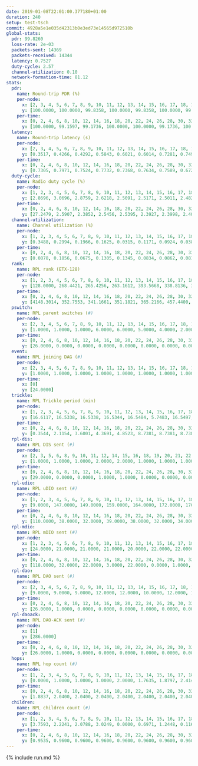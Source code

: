 ```yaml
---
date: 2019-01-08T22:01:00.377180+01:00
duration: 240
setup: test-tsch
commit: 4928a5e1e035d42313b0e3ed73e14565d972510b
global-stats:
  pdr: 99.8260
  loss-rate: 2e-03
  packets-sent: 14369
  packets-received: 14344
  latency: 0.7527
  duty-cycle: 2.57
  channel-utilization: 0.10
  network-formation-time: 81.12
stats:
  pdr:
    name: Round-trip PDR (%)
    per-node:
      x: [2, 3, 4, 5, 6, 7, 8, 9, 10, 11, 12, 13, 14, 15, 16, 17, 18, 19, 20, 21, 22, 23, 24, 25]
      y: [100.0000, 100.0000, 99.8358, 100.0000, 99.8358, 100.0000, 99.8353, 99.8413, 100.0000, 99.8296, 99.6815, 100.0000, 99.8239, 99.3538, 100.0000, 99.6599, 100.0000, 100.0000, 99.6627, 99.5298, 99.5122, 99.8305, 100.0000, 99.6569]
    per-time:
      x: [0, 2, 4, 6, 8, 10, 12, 14, 16, 18, 20, 22, 24, 26, 28, 30, 32, 34, 36, 38, 40, 42, 44, 46, 48, 50, 52, 54, 56, 58, 60, 62, 64, 66, 68, 70, 72, 74, 76, 78, 80, 82, 84, 86, 88, 90, 92, 94, 96, 98, 100, 102, 104, 106, 108, 110, 112, 114, 116, 118, 120, 122, 124, 126, 128, 130, 132, 134, 136, 138, 140, 142, 144, 146, 148, 150, 152, 154, 156, 158, 160, 162, 164, 166, 168, 170, 172, 174, 176, 178, 180, 182, 184, 186, 188, 190, 192, 194, 196, 198, 200, 202, 204, 206, 208, 210, 212, 214, 216, 218, 220, 222, 224, 226, 228, 230, 232, 234, 236, 238, 240]
      y: [100.0000, 99.1597, 99.1736, 100.0000, 100.0000, 99.1736, 100.0000, 100.0000, 100.0000, 100.0000, 100.0000, 100.0000, 100.0000, 99.1667, 100.0000, 100.0000, 100.0000, 100.0000, 100.0000, 100.0000, 100.0000, 100.0000, 100.0000, 100.0000, 99.1667, 100.0000, 99.1667, 99.1667, 100.0000, 100.0000, 100.0000, 100.0000, 100.0000, 100.0000, 100.0000, 100.0000, 100.0000, 100.0000, 99.1667, 100.0000, 100.0000, 100.0000, 99.1667, 100.0000, 99.1667, 100.0000, 100.0000, 97.5000, 100.0000, 100.0000, 100.0000, 100.0000, 100.0000, 100.0000, 100.0000, 100.0000, 100.0000, 100.0000, 100.0000, 100.0000, 100.0000, 100.0000, 100.0000, 100.0000, 100.0000, 100.0000, 100.0000, 99.1667, 100.0000, 100.0000, 100.0000, 100.0000, 100.0000, 95.8333, 100.0000, 100.0000, 100.0000, 100.0000, 100.0000, 100.0000, 100.0000, 100.0000, 99.1667, 100.0000, 100.0000, 100.0000, 100.0000, 100.0000, 100.0000, 100.0000, 100.0000, 100.0000, 100.0000, 100.0000, 99.1667, 100.0000, 100.0000, 100.0000, 100.0000, 100.0000, 99.1667, 100.0000, 99.1667, 100.0000, 100.0000, 100.0000, 100.0000, 100.0000, 100.0000, 100.0000, 99.1667, 100.0000, 100.0000, 100.0000, 100.0000, 100.0000, 99.1667, 100.0000, 100.0000, 100.0000, null]
  latency:
    name: Round-trip latency (s)
    per-node:
      x: [2, 3, 4, 5, 6, 7, 8, 9, 10, 11, 12, 13, 14, 15, 16, 17, 18, 19, 20, 21, 22, 23, 24, 25]
      y: [0.3517, 0.4266, 0.4292, 0.5843, 0.6021, 0.6014, 0.7281, 0.7494, 0.6093, 0.8664, 0.6237, 0.5559, 0.7997, 0.8736, 0.7501, 0.7920, 0.7821, 0.9133, 0.8841, 1.1118, 1.0440, 0.9719, 0.9539, 1.0333]
    per-time:
      x: [0, 2, 4, 6, 8, 10, 12, 14, 16, 18, 20, 22, 24, 26, 28, 30, 32, 34, 36, 38, 40, 42, 44, 46, 48, 50, 52, 54, 56, 58, 60, 62, 64, 66, 68, 70, 72, 74, 76, 78, 80, 82, 84, 86, 88, 90, 92, 94, 96, 98, 100, 102, 104, 106, 108, 110, 112, 114, 116, 118, 120, 122, 124, 126, 128, 130, 132, 134, 136, 138, 140, 142, 144, 146, 148, 150, 152, 154, 156, 158, 160, 162, 164, 166, 168, 170, 172, 174, 176, 178, 180, 182, 184, 186, 188, 190, 192, 194, 196, 198, 200, 202, 204, 206, 208, 210, 212, 214, 216, 218, 220, 222, 224, 226, 228, 230, 232, 234, 236, 238, 240]
      y: [0.7305, 0.7971, 0.7524, 0.7732, 0.7368, 0.7634, 0.7589, 0.6720, 0.7141, 0.7451, 0.7363, 0.7314, 0.6946, 0.8380, 0.7928, 0.7708, 0.8123, 0.7873, 0.7584, 0.7916, 0.7680, 0.7521, 0.7662, 0.7484, 0.7668, 0.7152, 0.7273, 0.7187, 0.7863, 0.7874, 0.7193, 0.7406, 0.7410, 0.7588, 0.7541, 0.7370, 0.7207, 0.7450, 0.7614, 0.7427, 0.7432, 0.6890, 0.7796, 0.7677, 0.7310, 0.7277, 0.7224, 0.7278, 0.7696, 0.7102, 0.7356, 0.7344, 0.8142, 0.7424, 0.7386, 0.7295, 0.7468, 0.7601, 0.7195, 0.7043, 0.7142, 0.7603, 0.7442, 0.7065, 0.7855, 0.7491, 0.7718, 0.7922, 0.8357, 0.8756, 0.8310, 0.8666, 0.7811, 0.8957, 0.7456, 0.7500, 0.7400, 0.7946, 0.8046, 0.8145, 0.8081, 0.7510, 0.7402, 0.7498, 0.7393, 0.7099, 0.7387, 0.7425, 0.7265, 0.7045, 0.7425, 0.7057, 0.6972, 0.6901, 0.7640, 0.7120, 0.7356, 0.7117, 0.8127, 0.7431, 0.7893, 0.8085, 0.8346, 0.7429, 0.7742, 0.7035, 0.7832, 0.7447, 0.7437, 0.6838, 0.7150, 0.7193, 0.7417, 0.7348, 0.6806, 0.7491, 0.7333, 0.7404, 0.7547, 0.7606, null]
  duty-cycle:
    name: Radio duty cycle (%)
    per-node:
      x: [1, 2, 3, 4, 5, 6, 7, 8, 9, 10, 11, 12, 13, 14, 15, 16, 17, 18, 19, 20, 21, 22, 23, 24, 25]
      y: [2.8696, 3.0696, 2.8759, 2.6218, 2.5091, 2.5171, 2.5011, 2.4822, 2.4852, 2.4287, 2.4944, 2.5996, 2.7857, 2.4330, 2.5200, 2.5003, 2.4734, 2.4727, 2.6428, 2.5851, 2.5807, 2.6030, 2.6227, 2.7007, 2.6483]
    per-time:
      x: [0, 2, 4, 6, 8, 10, 12, 14, 16, 18, 20, 22, 24, 26, 28, 30, 32, 34, 36, 38, 40, 42, 44, 46, 48, 50, 52, 54, 56, 58, 60, 62, 64, 66, 68, 70, 72, 74, 76, 78, 80, 82, 84, 86, 88, 90, 92, 94, 96, 98, 100, 102, 104, 106, 108, 110, 112, 114, 116, 118, 120, 122, 124, 126, 128, 130, 132, 134, 136, 138, 140, 142, 144, 146, 148, 150, 152, 154, 156, 158, 160, 162, 164, 166, 168, 170, 172, 174, 176, 178, 180, 182, 184, 186, 188, 190, 192, 194, 196, 198, 200, 202, 204, 206, 208, 210, 212, 214, 216, 218, 220, 222, 224, 226, 228, 230, 232, 234, 236, 238, 240]
      y: [27.2479, 2.5907, 2.3852, 2.5456, 2.5395, 2.3927, 2.3998, 2.4003, 2.3961, 2.3865, 2.3913, 2.3888, 2.3912, 2.3893, 2.4591, 2.4238, 2.4055, 2.4066, 2.3873, 2.3919, 2.3961, 2.3964, 2.3990, 2.4061, 2.3893, 2.4016, 2.3889, 2.3857, 2.4208, 2.4422, 2.4169, 2.4064, 2.4076, 2.4046, 2.4040, 2.4084, 2.3967, 2.4073, 2.3877, 2.4091, 2.4127, 2.4104, 2.3908, 2.4410, 2.4194, 2.3950, 2.4172, 2.4035, 2.4190, 2.4084, 2.4156, 2.4322, 2.4221, 2.4279, 2.4143, 2.4115, 2.4171, 2.4397, 2.4330, 2.4107, 2.4081, 2.4097, 2.4160, 2.4090, 2.4135, 2.4265, 2.4166, 2.4171, 2.4518, 2.4349, 2.4279, 2.4243, 2.4206, 2.4154, 2.4562, 2.4135, 2.4232, 2.4090, 2.4267, 2.4265, 2.4142, 2.4117, 2.4084, 2.4174, 2.4046, 2.4176, 2.4133, 2.4192, 2.4158, 2.4056, 2.4067, 2.4067, 2.6337, 2.3788, 2.3509, 2.3946, 2.4034, 2.3996, 2.4037, 2.4087, 2.4087, 2.4046, 2.4116, 2.4227, 2.4063, 2.3957, 2.3870, 2.4072, 2.3930, 2.3967, 2.3943, 2.4012, 2.4134, 2.4012, 2.3905, 2.4010, 2.3973, 2.4214, 2.3937, 2.4141, 2.3859]
  channel-utilization:
    name: Channel utilization (%)
    per-node:
      x: [1, 2, 3, 4, 5, 6, 7, 8, 9, 10, 11, 12, 13, 14, 15, 16, 17, 18, 19, 20, 21, 22, 23, 24, 25]
      y: [0.3488, 0.2994, 0.1966, 0.1625, 0.0315, 0.1171, 0.0924, 0.0381, 0.0398, 0.0696, 0.0329, 0.0635, 0.2190, 0.0312, 0.0449, 0.0501, 0.0611, 0.0997, 0.0398, 0.0408, 0.0329, 0.0347, 0.0331, 0.0312, 0.0305]
    per-time:
      x: [0, 2, 4, 6, 8, 10, 12, 14, 16, 18, 20, 22, 24, 26, 28, 30, 32, 34, 36, 38, 40, 42, 44, 46, 48, 50, 52, 54, 56, 58, 60, 62, 64, 66, 68, 70, 72, 74, 76, 78, 80, 82, 84, 86, 88, 90, 92, 94, 96, 98, 100, 102, 104, 106, 108, 110, 112, 114, 116, 118, 120, 122, 124, 126, 128, 130, 132, 134, 136, 138, 140, 142, 144, 146, 148, 150, 152, 154, 156, 158, 160, 162, 164, 166, 168, 170, 172, 174, 176, 178, 180, 182, 184, 186, 188, 190, 192, 194, 196, 198, 200, 202, 204, 206, 208, 210, 212, 214, 216, 218, 220, 222, 224, 226, 228, 230, 232, 234, 236, 238, 240]
      y: [0.0878, 0.1856, 0.0675, 0.1305, 0.1345, 0.0834, 0.0862, 0.0812, 0.0805, 0.0792, 0.0807, 0.0803, 0.0816, 0.0801, 0.1133, 0.0946, 0.0872, 0.0868, 0.0832, 0.0811, 0.0852, 0.0854, 0.0844, 0.0863, 0.0810, 0.0863, 0.0805, 0.0836, 0.0990, 0.1001, 0.1001, 0.0883, 0.0882, 0.0884, 0.0868, 0.0916, 0.0837, 0.0860, 0.0860, 0.0919, 0.0861, 0.0890, 0.0885, 0.1029, 0.0897, 0.0846, 0.0951, 0.0880, 0.0928, 0.0952, 0.0892, 0.0910, 0.0949, 0.0982, 0.0909, 0.0894, 0.0938, 0.1028, 0.0977, 0.0884, 0.0876, 0.0900, 0.0914, 0.0891, 0.0916, 0.0958, 0.0899, 0.0927, 0.1073, 0.0988, 0.0988, 0.0965, 0.0951, 0.0925, 0.1150, 0.0911, 0.0955, 0.0903, 0.0988, 0.0998, 0.0938, 0.0932, 0.0912, 0.0944, 0.0888, 0.0940, 0.0894, 0.0941, 0.0937, 0.0882, 0.0884, 0.0876, 0.2136, 0.0661, 0.0625, 0.0683, 0.0863, 0.0855, 0.0888, 0.0944, 0.0918, 0.0914, 0.0942, 0.0955, 0.0869, 0.0846, 0.0803, 0.0883, 0.0821, 0.0836, 0.0818, 0.0856, 0.0882, 0.0858, 0.0808, 0.0863, 0.0852, 0.0962, 0.0827, 0.0937, 0.0777]
  rank:
    name: RPL rank (ETX-128)
    per-node:
      x: [1, 2, 3, 4, 5, 6, 7, 8, 9, 10, 11, 12, 13, 14, 15, 16, 17, 18, 19, 20, 21, 22, 23, 24, 25]
      y: [128.0000, 268.4421, 265.4256, 263.1612, 393.5668, 338.8136, 397.4472, 476.9347, 464.4321, 421.4453, 552.6816, 420.4816, 411.9918, 558.7240, 556.8438, 536.9880, 489.9715, 576.4070, 832.4839, 864.8340, 921.9203, 911.3865, 666.0683, 670.8089, 662.8245]
    per-time:
      x: [0, 2, 4, 6, 8, 10, 12, 14, 16, 18, 20, 22, 24, 26, 28, 30, 32, 34, 36, 38, 40, 42, 44, 46, 48, 50, 52, 54, 56, 58, 60, 62, 64, 66, 68, 70, 72, 74, 76, 78, 80, 82, 84, 86, 88, 90, 92, 94, 96, 98, 100, 102, 104, 106, 108, 110, 112, 114, 116, 118, 120, 122, 124, 126, 128, 130, 132, 134, 136, 138, 140, 142, 144, 146, 148, 150, 152, 154, 156, 158, 160, 162, 164, 166, 168, 170, 172, 174, 176, 178, 180, 182, 184, 186, 188, 190, 192, 194, 196, 198, 200, 202, 204, 206, 208, 210, 212, 214, 216, 218, 220, 222, 224, 226, 228, 230, 232, 234, 236, 238, 240]
      y: [4148.3014, 352.7553, 341.1661, 351.1821, 365.2166, 457.4400, 465.4200, 469.5000, 459.5600, 455.9400, 458.6800, 464.1765, 462.9020, 457.3725, 497.0820, 487.3462, 478.8200, 460.4118, 451.3800, 448.5200, 446.7600, 450.3000, 444.6000, 446.0000, 437.3800, 442.2549, 436.9020, 452.8800, 451.2885, 460.6731, 491.2727, 447.7600, 458.5800, 459.6000, 458.4800, 459.5600, 460.9000, 466.8000, 477.8431, 474.9423, 478.9800, 470.8800, 466.4600, 491.5000, 485.9400, 477.6275, 489.8200, 487.8627, 484.7308, 476.8627, 481.0600, 486.0784, 480.3800, 484.4600, 483.7059, 484.7778, 482.0577, 483.3333, 516.2500, 516.9804, 507.4800, 510.1200, 509.5000, 508.2353, 506.0741, 493.5686, 485.9400, 487.7800, 526.5614, 533.2308, 530.2353, 542.6731, 532.0000, 537.6250, 534.7895, 524.4000, 517.3462, 507.9600, 506.1200, 499.2745, 496.6000, 497.3333, 487.0392, 493.5849, 478.8000, 481.4600, 479.5098, 474.3800, 473.9200, 471.3200, 469.6863, 470.6600, 508.1855, 538.7099, 585.8095, 612.8147, 493.3600, 493.2200, 492.4510, 488.5769, 494.7255, 489.4528, 487.3725, 489.7170, 466.8824, 464.8600, 459.6800, 458.7843, 453.8800, 454.8600, 449.3000, 452.0400, 462.7800, 465.1200, 467.8800, 461.9000, 468.3000, 495.2222, 478.3529, 480.5200, 493.3200]
  pswitch:
    name: RPL parent switches (#)
    per-node:
      x: [2, 3, 4, 5, 6, 7, 8, 9, 10, 11, 12, 13, 14, 15, 16, 17, 18, 19, 20, 21, 22, 23, 24, 25]
      y: [1.0000, 1.0000, 1.0000, 6.0000, 6.0000, 5.0000, 4.0000, 2.0000, 6.0000, 4.0000, 4.0000, 2.0000, 9.0000, 15.0000, 9.0000, 5.0000, 8.0000, 7.0000, 6.0000, 10.0000, 10.0000, 9.0000, 6.0000, 5.0000]
    per-time:
      x: [0, 2, 4, 6, 8, 10, 12, 14, 16, 18, 20, 22, 24, 26, 28, 30, 32, 34, 36, 38, 40, 42, 44, 46, 48, 50, 52, 54, 56, 58, 60, 62, 64, 66, 68, 70, 72, 74, 76, 78, 80, 82, 84, 86, 88, 90, 92, 94, 96, 98, 100, 102, 104, 106, 108, 110, 112, 114, 116, 118, 120, 122, 124, 126, 128, 130, 132, 134, 136, 138, 140, 142, 144, 146, 148, 150, 152, 154, 156, 158, 160, 162, 164, 166, 168, 170, 172, 174, 176, 178, 180, 182, 184, 186, 188, 190, 192, 194, 196, 198, 200, 202, 204, 206, 208, 210, 212, 214, 216, 218, 220, 222, 224, 226, 228, 230, 232, 234, 236, 238]
      y: [26.0000, 0.0000, 0.0000, 0.0000, 0.0000, 0.0000, 0.0000, 0.0000, 0.0000, 0.0000, 0.0000, 1.0000, 1.0000, 1.0000, 11.0000, 2.0000, 0.0000, 1.0000, 0.0000, 0.0000, 0.0000, 0.0000, 0.0000, 0.0000, 0.0000, 1.0000, 1.0000, 0.0000, 2.0000, 2.0000, 5.0000, 0.0000, 0.0000, 0.0000, 0.0000, 0.0000, 0.0000, 0.0000, 1.0000, 2.0000, 0.0000, 0.0000, 0.0000, 2.0000, 0.0000, 1.0000, 0.0000, 1.0000, 2.0000, 1.0000, 0.0000, 1.0000, 0.0000, 0.0000, 1.0000, 4.0000, 2.0000, 1.0000, 2.0000, 1.0000, 0.0000, 0.0000, 0.0000, 1.0000, 4.0000, 1.0000, 0.0000, 0.0000, 7.0000, 2.0000, 1.0000, 2.0000, 0.0000, 6.0000, 7.0000, 0.0000, 2.0000, 0.0000, 0.0000, 1.0000, 0.0000, 1.0000, 1.0000, 3.0000, 0.0000, 0.0000, 1.0000, 0.0000, 0.0000, 0.0000, 1.0000, 0.0000, 2.0000, 1.0000, 3.0000, 0.0000, 0.0000, 0.0000, 1.0000, 2.0000, 1.0000, 3.0000, 1.0000, 3.0000, 1.0000, 0.0000, 0.0000, 1.0000, 0.0000, 0.0000, 0.0000, 0.0000, 0.0000, 0.0000, 0.0000, 0.0000, 0.0000, 4.0000, 1.0000, 0.0000]
  event:
    name: RPL joining DAG (#)
    per-node:
      x: [2, 3, 4, 5, 6, 7, 8, 9, 10, 11, 12, 13, 14, 15, 16, 17, 18, 19, 20, 21, 22, 23, 24, 25]
      y: [1.0000, 1.0000, 1.0000, 1.0000, 1.0000, 1.0000, 1.0000, 1.0000, 1.0000, 1.0000, 1.0000, 1.0000, 1.0000, 1.0000, 1.0000, 1.0000, 1.0000, 1.0000, 1.0000, 1.0000, 1.0000, 1.0000, 1.0000, 1.0000]
    per-time:
      x: [0]
      y: [24.0000]
  trickle:
    name: RPL Trickle period (min)
    per-node:
      x: [1, 2, 3, 4, 5, 6, 7, 8, 9, 10, 11, 12, 13, 14, 15, 16, 17, 18, 19, 20, 21, 22, 23, 24, 25]
      y: [16.6117, 16.5338, 16.5338, 16.5344, 16.5484, 5.7483, 16.5497, 16.5453, 16.4615, 16.5534, 16.5409, 16.5453, 16.5309, 16.5640, 16.5109, 16.5574, 16.5425, 17.3431, 16.5497, 16.5460, 16.5608, 16.5608, 16.6233, 16.5952, 16.6094]
    per-time:
      x: [0, 2, 4, 6, 8, 10, 12, 14, 16, 18, 20, 22, 24, 26, 28, 30, 32, 34, 36, 38, 40, 42, 44, 46, 48, 50, 52, 54, 56, 58, 60, 62, 64, 66, 68, 70, 72, 74, 76, 78, 80, 82, 84, 86, 88, 90, 92, 94, 96, 98, 100, 102, 104, 106, 108, 110, 112, 114, 116, 118, 120, 122, 124, 126, 128, 130, 132, 134, 136, 138, 140, 142, 144, 146, 148, 150, 152, 154, 156, 158, 160, 162, 164, 166, 168, 170, 172, 174, 176, 178, 180, 182, 184, 186, 188, 190, 192, 194, 196, 198, 200, 202, 204, 206, 208, 210, 212, 214, 216, 218, 220, 222, 224, 226, 228, 230, 232, 234, 236, 238, 240]
      y: [0.3544, 2.1154, 3.6001, 4.3691, 4.8523, 8.7381, 8.7381, 8.7381, 8.7381, 17.4763, 17.4763, 17.4763, 17.4763, 17.4763, 17.4763, 17.4763, 17.4763, 17.4763, 17.4763, 17.4763, 17.4763, 17.4763, 17.4763, 17.4763, 17.4763, 17.4763, 17.4763, 17.4763, 17.4763, 17.4763, 17.4763, 17.4763, 17.4763, 17.4763, 17.4763, 17.4763, 17.4763, 17.4763, 17.4763, 17.4763, 17.4763, 17.4763, 17.4763, 17.4763, 17.4763, 17.4763, 17.4763, 17.4763, 17.4763, 17.4763, 17.4763, 17.4763, 17.4763, 17.4763, 17.4763, 17.4763, 17.4763, 17.4763, 17.4763, 17.4763, 17.4763, 17.4763, 17.4763, 17.4763, 17.4763, 17.4763, 17.4763, 17.4763, 17.4763, 17.4763, 17.4763, 17.4763, 17.4763, 17.4763, 17.4763, 17.4763, 17.4763, 17.4763, 17.4763, 17.4763, 17.4763, 17.4763, 17.4763, 17.4763, 17.4763, 17.4763, 17.4763, 17.4763, 17.4763, 17.4763, 17.4763, 17.4763, 17.4763, 17.4763, 17.4763, 17.4763, 17.4763, 17.4763, 17.4763, 17.4763, 17.4763, 17.4763, 17.4763, 17.4763, 17.4763, 17.4763, 17.4763, 17.4763, 17.4763, 17.4763, 17.4763, 17.4763, 17.4763, 17.4763, 17.4763, 17.4763, 17.4763, 17.4763, 17.4763, 17.4763, 17.4763]
  rpl-dis:
    name: RPL DIS sent (#)
    per-node:
      x: [2, 3, 5, 6, 8, 9, 10, 11, 12, 14, 15, 16, 18, 19, 20, 21, 22, 23, 24, 25]
      y: [1.0000, 1.0000, 1.0000, 2.0000, 2.0000, 1.0000, 1.0000, 1.0000, 1.0000, 1.0000, 2.0000, 1.0000, 6.0000, 2.0000, 3.0000, 2.0000, 2.0000, 1.0000, 2.0000, 2.0000]
    per-time:
      x: [0, 2, 4, 6, 8, 10, 12, 14, 16, 18, 20, 22, 24, 26, 28, 30, 32, 34, 36, 38, 40, 42, 44, 46, 48, 50, 52, 54, 56, 58, 60, 62, 64, 66, 68, 70, 72, 74, 76, 78, 80, 82, 84, 86, 88, 90, 92, 94, 96, 98, 100, 102, 104, 106, 108, 110, 112, 114, 116, 118, 120, 122, 124, 126, 128, 130, 132, 134, 136, 138, 140, 142, 144, 146, 148, 150, 152, 154, 156, 158, 160, 162, 164, 166, 168, 170, 172, 174, 176, 178, 180, 182, 184, 186, 188, 190]
      y: [29.0000, 0.0000, 0.0000, 1.0000, 1.0000, 0.0000, 0.0000, 0.0000, 0.0000, 0.0000, 0.0000, 0.0000, 0.0000, 0.0000, 0.0000, 0.0000, 0.0000, 0.0000, 0.0000, 0.0000, 0.0000, 0.0000, 0.0000, 0.0000, 0.0000, 0.0000, 0.0000, 0.0000, 0.0000, 0.0000, 0.0000, 0.0000, 0.0000, 0.0000, 0.0000, 0.0000, 0.0000, 0.0000, 0.0000, 0.0000, 0.0000, 0.0000, 0.0000, 0.0000, 0.0000, 0.0000, 0.0000, 0.0000, 0.0000, 0.0000, 0.0000, 0.0000, 0.0000, 0.0000, 0.0000, 0.0000, 0.0000, 0.0000, 0.0000, 0.0000, 0.0000, 0.0000, 0.0000, 0.0000, 0.0000, 0.0000, 0.0000, 0.0000, 0.0000, 0.0000, 0.0000, 0.0000, 0.0000, 0.0000, 0.0000, 0.0000, 0.0000, 0.0000, 0.0000, 0.0000, 0.0000, 0.0000, 0.0000, 0.0000, 0.0000, 0.0000, 0.0000, 0.0000, 0.0000, 0.0000, 0.0000, 0.0000, 0.0000, 1.0000, 2.0000, 1.0000]
  rpl-udio:
    name: RPL uDIO sent (#)
    per-node:
      x: [1, 2, 3, 4, 5, 6, 7, 8, 9, 10, 11, 12, 13, 14, 15, 16, 17, 18, 19, 20, 21, 22, 23, 24, 25]
      y: [9.0000, 147.0000, 149.0000, 159.0000, 164.0000, 172.0000, 170.0000, 165.0000, 169.0000, 172.0000, 169.0000, 171.0000, 159.0000, 166.0000, 173.0000, 168.0000, 171.0000, 154.0000, 170.0000, 179.0000, 169.0000, 167.0000, 168.0000, 169.0000, 163.0000]
    per-time:
      x: [0, 2, 4, 6, 8, 10, 12, 14, 16, 18, 20, 22, 24, 26, 28, 30, 32, 34, 36, 38, 40, 42, 44, 46, 48, 50, 52, 54, 56, 58, 60, 62, 64, 66, 68, 70, 72, 74, 76, 78, 80, 82, 84, 86, 88, 90, 92, 94, 96, 98, 100, 102, 104, 106, 108, 110, 112, 114, 116, 118, 120, 122, 124, 126, 128, 130, 132, 134, 136, 138, 140, 142, 144, 146, 148, 150, 152, 154, 156, 158, 160, 162, 164, 166, 168, 170, 172, 174, 176, 178, 180, 182, 184, 186, 188, 190, 192, 194, 196, 198, 200, 202, 204, 206, 208, 210, 212, 214, 216, 218, 220, 222, 224, 226, 228, 230, 232, 234, 236, 238, 240]
      y: [110.0000, 38.0000, 32.0000, 39.0000, 38.0000, 32.0000, 34.0000, 29.0000, 33.0000, 33.0000, 30.0000, 36.0000, 31.0000, 33.0000, 44.0000, 36.0000, 30.0000, 36.0000, 33.0000, 31.0000, 29.0000, 27.0000, 32.0000, 36.0000, 30.0000, 32.0000, 30.0000, 30.0000, 28.0000, 32.0000, 37.0000, 33.0000, 35.0000, 29.0000, 31.0000, 32.0000, 31.0000, 31.0000, 33.0000, 38.0000, 29.0000, 31.0000, 31.0000, 30.0000, 34.0000, 30.0000, 39.0000, 35.0000, 31.0000, 32.0000, 31.0000, 28.0000, 34.0000, 36.0000, 29.0000, 32.0000, 31.0000, 25.0000, 37.0000, 32.0000, 32.0000, 34.0000, 31.0000, 37.0000, 30.0000, 34.0000, 29.0000, 32.0000, 48.0000, 32.0000, 33.0000, 34.0000, 32.0000, 29.0000, 42.0000, 30.0000, 33.0000, 31.0000, 33.0000, 28.0000, 33.0000, 26.0000, 36.0000, 33.0000, 33.0000, 32.0000, 34.0000, 28.0000, 28.0000, 29.0000, 33.0000, 35.0000, 33.0000, 48.0000, 36.0000, 32.0000, 29.0000, 27.0000, 36.0000, 29.0000, 36.0000, 27.0000, 33.0000, 31.0000, 31.0000, 30.0000, 32.0000, 31.0000, 32.0000, 33.0000, 35.0000, 27.0000, 34.0000, 32.0000, 31.0000, 34.0000, 30.0000, 30.0000, 32.0000, 29.0000, 17.0000]
  rpl-mdio:
    name: RPL mDIO sent (#)
    per-node:
      x: [1, 2, 3, 4, 5, 6, 7, 8, 9, 10, 11, 12, 13, 14, 15, 16, 17, 18, 19, 20, 21, 22, 23, 24, 25]
      y: [24.0000, 21.0000, 21.0000, 21.0000, 20.0000, 22.0000, 22.0000, 20.0000, 20.0000, 21.0000, 20.0000, 23.0000, 23.0000, 21.0000, 22.0000, 23.0000, 23.0000, 22.0000, 20.0000, 21.0000, 21.0000, 20.0000, 21.0000, 20.0000, 20.0000]
    per-time:
      x: [0, 2, 4, 6, 8, 10, 12, 14, 16, 18, 20, 22, 24, 26, 28, 30, 32, 34, 36, 38, 40, 42, 44, 46, 48, 50, 52, 54, 56, 58, 60, 62, 64, 66, 68, 70, 72, 74, 76, 78, 80, 82, 84, 86, 88, 90, 92, 94, 96, 98, 100, 102, 104, 106, 108, 110, 112, 114, 116, 118, 120, 122, 124, 126, 128, 130, 132, 134, 136, 138, 140, 142, 144, 146, 148, 150, 152, 154, 156, 158, 160, 162, 164, 166, 168, 170, 172, 174, 176, 178, 180, 182, 184, 186, 188, 190, 192, 194, 196, 198, 200, 202, 204, 206, 208, 210, 212, 214, 216, 218, 220, 222, 224, 226, 228, 230, 232, 234, 236, 238, 240]
      y: [118.0000, 32.0000, 22.0000, 3.0000, 22.0000, 0.0000, 1.0000, 11.0000, 12.0000, 1.0000, 0.0000, 0.0000, 0.0000, 4.0000, 8.0000, 3.0000, 6.0000, 4.0000, 0.0000, 0.0000, 0.0000, 0.0000, 3.0000, 9.0000, 3.0000, 8.0000, 2.0000, 0.0000, 0.0000, 0.0000, 0.0000, 5.0000, 5.0000, 7.0000, 6.0000, 2.0000, 0.0000, 0.0000, 0.0000, 3.0000, 6.0000, 5.0000, 5.0000, 6.0000, 0.0000, 0.0000, 0.0000, 0.0000, 3.0000, 5.0000, 9.0000, 4.0000, 4.0000, 0.0000, 0.0000, 0.0000, 0.0000, 6.0000, 7.0000, 7.0000, 4.0000, 1.0000, 0.0000, 0.0000, 0.0000, 0.0000, 8.0000, 3.0000, 6.0000, 8.0000, 0.0000, 0.0000, 0.0000, 0.0000, 4.0000, 5.0000, 5.0000, 6.0000, 5.0000, 0.0000, 0.0000, 0.0000, 0.0000, 5.0000, 2.0000, 5.0000, 9.0000, 4.0000, 0.0000, 0.0000, 0.0000, 0.0000, 5.0000, 8.0000, 5.0000, 3.0000, 4.0000, 0.0000, 0.0000, 0.0000, 5.0000, 4.0000, 3.0000, 5.0000, 7.0000, 1.0000, 0.0000, 0.0000, 0.0000, 2.0000, 7.0000, 4.0000, 10.0000, 2.0000, 0.0000, 0.0000, 0.0000, 1.0000, 2.0000, 4.0000, 3.0000]
  rpl-dao:
    name: RPL DAO sent (#)
    per-node:
      x: [2, 3, 4, 5, 6, 7, 8, 9, 10, 11, 12, 13, 14, 15, 16, 17, 18, 19, 20, 21, 22, 23, 24, 25]
      y: [9.0000, 9.0000, 9.0000, 12.0000, 12.0000, 10.0000, 12.0000, 10.0000, 11.0000, 10.0000, 10.0000, 11.0000, 13.0000, 18.0000, 16.0000, 14.0000, 15.0000, 12.0000, 12.0000, 14.0000, 14.0000, 14.0000, 12.0000, 12.0000]
    per-time:
      x: [0, 2, 4, 6, 8, 10, 12, 14, 16, 18, 20, 22, 24, 26, 28, 30, 32, 34, 36, 38, 40, 42, 44, 46, 48, 50, 52, 54, 56, 58, 60, 62, 64, 66, 68, 70, 72, 74, 76, 78, 80, 82, 84, 86, 88, 90, 92, 94, 96, 98, 100, 102, 104, 106, 108, 110, 112, 114, 116, 118, 120, 122, 124, 126, 128, 130, 132, 134, 136, 138, 140, 142, 144, 146, 148, 150, 152, 154, 156, 158, 160, 162, 164, 166, 168, 170, 172, 174, 176, 178, 180, 182, 184, 186, 188, 190, 192, 194, 196, 198, 200, 202, 204, 206, 208, 210, 212, 214, 216, 218, 220, 222, 224, 226, 228, 230, 232, 234, 236, 238]
      y: [26.0000, 1.0000, 0.0000, 0.0000, 0.0000, 0.0000, 0.0000, 0.0000, 0.0000, 0.0000, 0.0000, 1.0000, 1.0000, 1.0000, 27.0000, 3.0000, 1.0000, 1.0000, 0.0000, 0.0000, 0.0000, 0.0000, 0.0000, 0.0000, 0.0000, 1.0000, 1.0000, 1.0000, 16.0000, 7.0000, 4.0000, 1.0000, 0.0000, 0.0000, 0.0000, 0.0000, 0.0000, 0.0000, 1.0000, 3.0000, 0.0000, 2.0000, 8.0000, 10.0000, 2.0000, 2.0000, 0.0000, 1.0000, 2.0000, 1.0000, 0.0000, 1.0000, 0.0000, 2.0000, 1.0000, 5.0000, 5.0000, 9.0000, 3.0000, 3.0000, 0.0000, 1.0000, 0.0000, 1.0000, 3.0000, 1.0000, 0.0000, 0.0000, 9.0000, 4.0000, 3.0000, 9.0000, 0.0000, 7.0000, 7.0000, 0.0000, 2.0000, 0.0000, 1.0000, 1.0000, 0.0000, 1.0000, 2.0000, 4.0000, 2.0000, 6.0000, 2.0000, 3.0000, 0.0000, 2.0000, 2.0000, 0.0000, 3.0000, 2.0000, 3.0000, 1.0000, 1.0000, 2.0000, 4.0000, 6.0000, 3.0000, 4.0000, 3.0000, 3.0000, 1.0000, 0.0000, 0.0000, 2.0000, 0.0000, 0.0000, 1.0000, 2.0000, 2.0000, 4.0000, 4.0000, 3.0000, 2.0000, 6.0000, 1.0000, 1.0000]
  rpl-daoack:
    name: RPL DAO-ACK sent (#)
    per-node:
      x: [1]
      y: [286.0000]
    per-time:
      x: [0, 2, 4, 6, 8, 10, 12, 14, 16, 18, 20, 22, 24, 26, 28, 30, 32, 34, 36, 38, 40, 42, 44, 46, 48, 50, 52, 54, 56, 58, 60, 62, 64, 66, 68, 70, 72, 74, 76, 78, 80, 82, 84, 86, 88, 90, 92, 94, 96, 98, 100, 102, 104, 106, 108, 110, 112, 114, 116, 118, 120, 122, 124, 126, 128, 130, 132, 134, 136, 138, 140, 142, 144, 146, 148, 150, 152, 154, 156, 158, 160, 162, 164, 166, 168, 170, 172, 174, 176, 178, 180, 182, 184, 186, 188, 190, 192, 194, 196, 198, 200, 202, 204, 206, 208, 210, 212, 214, 216, 218, 220, 222, 224, 226, 228, 230, 232, 234, 236, 238]
      y: [26.0000, 1.0000, 0.0000, 0.0000, 0.0000, 0.0000, 0.0000, 0.0000, 0.0000, 0.0000, 0.0000, 1.0000, 1.0000, 1.0000, 25.0000, 2.0000, 1.0000, 1.0000, 0.0000, 0.0000, 0.0000, 0.0000, 0.0000, 0.0000, 0.0000, 1.0000, 1.0000, 1.0000, 16.0000, 6.0000, 4.0000, 1.0000, 0.0000, 0.0000, 0.0000, 0.0000, 0.0000, 0.0000, 1.0000, 3.0000, 0.0000, 2.0000, 9.0000, 8.0000, 2.0000, 2.0000, 0.0000, 2.0000, 1.0000, 1.0000, 0.0000, 1.0000, 0.0000, 3.0000, 1.0000, 4.0000, 5.0000, 9.0000, 3.0000, 3.0000, 0.0000, 1.0000, 0.0000, 1.0000, 3.0000, 1.0000, 0.0000, 0.0000, 9.0000, 4.0000, 3.0000, 9.0000, 0.0000, 7.0000, 7.0000, 0.0000, 2.0000, 0.0000, 1.0000, 1.0000, 0.0000, 1.0000, 2.0000, 4.0000, 2.0000, 6.0000, 2.0000, 3.0000, 0.0000, 2.0000, 2.0000, 0.0000, 3.0000, 2.0000, 3.0000, 1.0000, 1.0000, 2.0000, 4.0000, 6.0000, 3.0000, 4.0000, 3.0000, 3.0000, 1.0000, 0.0000, 0.0000, 2.0000, 0.0000, 0.0000, 1.0000, 2.0000, 2.0000, 4.0000, 4.0000, 3.0000, 2.0000, 6.0000, 2.0000, 0.0000]
  hops:
    name: RPL hop count (#)
    per-node:
      x: [1, 2, 3, 4, 5, 6, 7, 8, 9, 10, 11, 12, 13, 14, 15, 16, 17, 18, 19, 20, 21, 22, 23, 24, 25]
      y: [0.0000, 1.0000, 1.0000, 1.0000, 2.0000, 1.7635, 1.8797, 2.4149, 2.0000, 1.9959, 2.8797, 1.6515, 2.0000, 2.9959, 2.7801, 2.8797, 2.3859, 2.6307, 3.0417, 3.0292, 3.6750, 3.6375, 3.6833, 3.7333, 3.7083]
    per-time:
      x: [0, 2, 4, 6, 8, 10, 12, 14, 16, 18, 20, 22, 24, 26, 28, 30, 32, 34, 36, 38, 40, 42, 44, 46, 48, 50, 52, 54, 56, 58, 60, 62, 64, 66, 68, 70, 72, 74, 76, 78, 80, 82, 84, 86, 88, 90, 92, 94, 96, 98, 100, 102, 104, 106, 108, 110, 112, 114, 116, 118, 120, 122, 124, 126, 128, 130, 132, 134, 136, 138, 140, 142, 144, 146, 148, 150, 152, 154, 156, 158, 160, 162, 164, 166, 168, 170, 172, 174, 176, 178, 180, 182, 184, 186, 188, 190, 192, 194, 196, 198, 200, 202, 204, 206, 208, 210, 212, 214, 216, 218, 220, 222, 224, 226, 228, 230, 232, 234, 236, 238, 240]
      y: [1.8837, 2.0400, 2.0400, 2.0400, 2.0400, 2.0400, 2.0400, 2.0400, 2.0400, 2.0400, 2.0400, 2.0400, 2.0400, 2.0600, 2.1000, 2.1800, 2.1600, 2.1200, 2.1200, 2.1200, 2.1200, 2.1200, 2.1200, 2.1200, 2.1200, 2.2400, 2.3600, 2.3600, 2.4000, 2.4400, 2.4600, 2.4800, 2.4800, 2.4800, 2.4800, 2.4800, 2.4800, 2.4800, 2.4600, 2.4400, 2.4400, 2.4400, 2.4400, 2.4800, 2.4800, 2.4800, 2.4800, 2.4800, 2.5600, 2.5600, 2.5600, 2.5600, 2.5600, 2.5600, 2.5600, 2.5600, 2.5600, 2.5600, 2.5600, 2.5600, 2.5600, 2.5600, 2.5600, 2.5600, 2.5600, 2.5800, 2.6000, 2.6000, 2.6200, 2.6400, 2.6400, 2.6200, 2.3600, 2.3600, 2.4800, 2.6400, 2.6600, 2.6800, 2.6800, 2.6400, 2.6000, 2.6000, 2.5800, 2.5600, 2.5200, 2.5200, 2.5200, 2.5200, 2.5200, 2.5200, 2.5200, 2.5200, 2.5200, 2.4800, 2.4600, 2.4800, 2.4800, 2.4800, 2.4800, 2.4800, 2.4800, 2.4800, 2.4000, 2.2800, 2.2600, 2.2400, 2.2400, 2.2400, 2.2400, 2.2400, 2.2400, 2.2400, 2.2400, 2.2400, 2.2400, 2.2400, 2.2400, 2.2800, 2.3200, 2.4800, 2.4800]
  children:
    name: RPL children count (#)
    per-node:
      x: [1, 2, 3, 4, 5, 6, 7, 8, 9, 10, 11, 12, 13, 14, 15, 16, 17, 18, 19, 20, 21, 22, 23, 24, 25]
      y: [3.7593, 2.2241, 2.0788, 3.0249, 0.0000, 0.6971, 1.2448, 0.1162, 0.0705, 1.1909, 0.0000, 0.6307, 3.0332, 0.0000, 0.2697, 0.5311, 0.6763, 3.7469, 0.2292, 0.2833, 0.0000, 0.0792, 0.0875, 0.0000, 0.0000]
    per-time:
      x: [0, 2, 4, 6, 8, 10, 12, 14, 16, 18, 20, 22, 24, 26, 28, 30, 32, 34, 36, 38, 40, 42, 44, 46, 48, 50, 52, 54, 56, 58, 60, 62, 64, 66, 68, 70, 72, 74, 76, 78, 80, 82, 84, 86, 88, 90, 92, 94, 96, 98, 100, 102, 104, 106, 108, 110, 112, 114, 116, 118, 120, 122, 124, 126, 128, 130, 132, 134, 136, 138, 140, 142, 144, 146, 148, 150, 152, 154, 156, 158, 160, 162, 164, 166, 168, 170, 172, 174, 176, 178, 180, 182, 184, 186, 188, 190, 192, 194, 196, 198, 200, 202, 204, 206, 208, 210, 212, 214, 216, 218, 220, 222, 224, 226, 228, 230, 232, 234, 236, 238, 240]
      y: [0.9535, 0.9600, 0.9600, 0.9600, 0.9600, 0.9600, 0.9600, 0.9600, 0.9600, 0.9600, 0.9600, 0.9600, 0.9600, 0.9600, 0.9600, 0.9600, 0.9600, 0.9600, 0.9600, 0.9600, 0.9600, 0.9600, 0.9600, 0.9600, 0.9600, 0.9600, 0.9600, 0.9600, 0.9600, 0.9600, 0.9600, 0.9600, 0.9600, 0.9600, 0.9600, 0.9600, 0.9600, 0.9600, 0.9600, 0.9600, 0.9600, 0.9600, 0.9600, 0.9600, 0.9600, 0.9600, 0.9600, 0.9600, 0.9600, 0.9600, 0.9600, 0.9600, 0.9600, 0.9600, 0.9600, 0.9600, 0.9600, 0.9600, 0.9600, 0.9600, 0.9600, 0.9600, 0.9600, 0.9600, 0.9600, 0.9600, 0.9600, 0.9600, 0.9600, 0.9600, 0.9600, 0.9600, 0.9600, 0.9600, 0.9600, 0.9600, 0.9600, 0.9600, 0.9600, 0.9600, 0.9600, 0.9600, 0.9600, 0.9600, 0.9600, 0.9600, 0.9600, 0.9600, 0.9600, 0.9600, 0.9600, 0.9600, 0.9600, 0.9600, 0.9600, 0.9600, 0.9600, 0.9600, 0.9600, 0.9600, 0.9600, 0.9600, 0.9600, 0.9600, 0.9600, 0.9600, 0.9600, 0.9600, 0.9600, 0.9600, 0.9600, 0.9600, 0.9600, 0.9600, 0.9600, 0.9600, 0.9600, 0.9600, 0.9600, 0.9600, 0.9600]
---
```


{% include run.md %}
